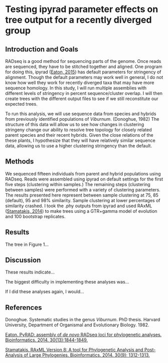 # Testing ipyrad parameter effects on tree output for a recently diverged group

## Introduction and Goals

RADseq is a good method for sequencing parts of the genome. Once reads are sequenced, they have to be stitched together and aligned. One program for doing this, ipyrad ([Eaton, 2015](http://bioinformatics.oxfordjournals.org/content/30/13/1844)) has default parameters for stringency of alignment. Though the default parameters may work well in general, I do not know how well they work for recently diverged taxa that may have more sequence homology. In this study, I will run multiple assemblies with different levels of stringency in percent sequence/cluster overlap. I will then create trees with the different output files to see if we still reconstitute our expected trees.

To run this analysis, we will use sequence data from species and hybrids from previously identified populations of *Viburnum*. (Donoghue, 1982) The structure of this data will allow us to see how changes in clustering stringeny change our ability to resolve tree topology for closely related parent species and their recent hybrids. Given the close relations of the these plants, I hypothesize that they will have relatively similar sequence data, allowing us to use a higher clustering stringency than the default.

## Methods
We sequenced fifteen individuals from parent and hybrid populations using RADseq. Reads were assembled using ipyrad on default settings for the first five steps (clustering within samples.) The remaining steps (clustering between samples) were performed with a variety of clustering parameters. The results presented here represent between sample clustering at 75, 85 (default), 95 and 98% similarity. Sample clustering at lower percentages of similarity crashed. I took the .phy outputs from ipyrad and used RAxML ([Stamatakis, 2014](http://bioinformatics.oxfordjournals.org/content/early/2014/01/21/bioinformatics.btu033.abstract?keytype=ref&ijkey=VTEqgUJYCDcf0kP)) to make trees using a GTR+gamma model of evolution and 100 bootstrap replicates. 

## Results

The tree in Figure 1...

## Discussion

These results indicate...

The biggest difficulty in implementing these analyses was...

If I did these analyses again, I would...

## References

Donoghue. Systematic studies in the genus *Viburnum*. PhD thesis. Harvard University, Department of Organismal and Evolutionary Biology. 1982.

[Eaton. PyRAD: assembly of *de novo* RADseq loci for phylogenetic analyses. Bioinformatics. 2014. 30(13):1844-1849.](http://bioinformatics.oxfordjournals.org/content/30/13/1844)

[Stamatakis. RAxML Version 8: A tool for Phylogenetic Analysis and Post-Analysis of Large Phylogenies. Bioinformatics. 2014. 30(9): 1312-1313.](http://bioinformatics.oxfordjournals.org/content/early/2014/01/21/bioinformatics.btu033.abstract?keytype=ref&ijkey=VTEqgUJYCDcf0kP)



